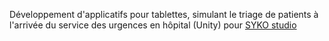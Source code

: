 Développement d'applicatifs pour tablettes, simulant le triage de patients à l'arrivée du service des urgences en hôpital (Unity) pour [SYKO studio](https://www.sykostudio.com)
